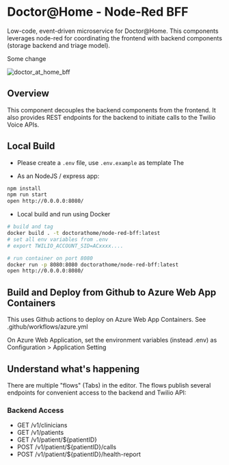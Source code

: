 # Doctor@Home - Node-Red BFF 
Low-code, event-driven microservice for Doctor@Home.
This components leverages node-red for coordinating the frontend with backend components (storage backend and triage model).

Some change

![doctor_at_home_bff](https://github.com/doctor-home/node-red-bff/workflows/doctor_at_home_bff/badge.svg)


## Overview
This component decouples the backend components from the frontend. It also provides REST endpoints for the backend to initiate calls to the Twilio Voice APIs.

## Local Build
 - Please create a ```.env``` file, use ```.env.example``` as template
The

 - As an NodeJS / express app:
 ```bash
npm install
npm run start
open http://0.0.0.0:8080/
 ```
 - Local build and run using Docker 
 ```bash
 # build and tag
docker build . -t doctorathome/node-red-bff:latest
 # set all env variables from .env 
 # export TWILIO_ACCOUNT_SID=ACxxxx....

 # run container on port 8080
docker run -p 8080:8080 doctorathome/node-red-bff:latest
open http://0.0.0.0:8080/
```
## Build and Deploy from Github to Azure Web App Containers
This uses Github actions to deploy on Azure Web App Containers.
See .github/workflows/azure.yml 

On Azure Web Application, set the environment variables (instead .env) as Configuration > Application Setting

 

## Understand what's happening
There are multiple "flows" (Tabs) in the editor. 
The flows publish several endpoints for convenient access to the backend and Twilio API:

### Backend Access
- GET /v1/clinicians
- GET /v1/patients
- GET /v1/patient/${patientID}
- POST /v1/patient/${patientID}/calls
- POST /v1/patient/${patientID}/health-report
